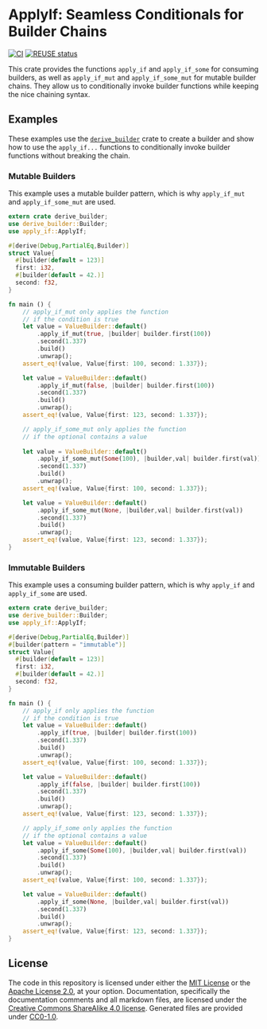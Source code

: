 <!--
SPDX-FileCopyrightText: 2024 ApplyIf Contributors

SPDX-License-Identifier: CC-BY-SA-4.0
-->


# ApplyIf: Seamless Conditionals for Builder Chains

[![CI](https://github.com/bavalpey/apply_if/actions/workflows/tests.yml/badge.svg)](https://github.com/bavalpey/apply_if/actions/workflows/tests.yml) [![REUSE status](https://api.reuse.software/badge/github.com/bavalpey/apply_if)](https://api.reuse.software/info/github.com/bavalpey/apply_if)

This crate provides the functions `apply_if` and `apply_if_some` for consuming
builders, as well as `apply_if_mut` and `apply_if_some_mut` for mutable builder
chains. They allow us to conditionally invoke builder functions while keeping
the nice chaining syntax.

## Examples

These examples use the [`derive_builder`](https://crates.io/crates/derive_builder)
crate to create a builder and show how to use the `apply_if...` functions to
conditionally invoke builder functions without breaking the chain.

### Mutable Builders

This example uses a mutable builder pattern, which is why `apply_if_mut`
and `apply_if_some_mut` are used.

```rust
extern crate derive_builder;
use derive_builder::Builder;
use apply_if::ApplyIf;

#[derive(Debug,PartialEq,Builder)]
struct Value{
  #[builder(default = 123)]
  first: i32,
  #[builder(default = 42.)]
  second: f32,
}

fn main () {
    // apply_if_mut only applies the function
    // if the condition is true
    let value = ValueBuilder::default()
        .apply_if_mut(true, |builder| builder.first(100))
        .second(1.337)
        .build()
        .unwrap();
    assert_eq!(value, Value{first: 100, second: 1.337});

    let value = ValueBuilder::default()
        .apply_if_mut(false, |builder| builder.first(100))
        .second(1.337)
        .build()
        .unwrap();
    assert_eq!(value, Value{first: 123, second: 1.337});

    // apply_if_some_mut only applies the function
    // if the optional contains a value
    
    let value = ValueBuilder::default()
        .apply_if_some_mut(Some(100), |builder,val| builder.first(val))
        .second(1.337)
        .build()
        .unwrap();
    assert_eq!(value, Value{first: 100, second: 1.337});

    let value = ValueBuilder::default()
        .apply_if_some_mut(None, |builder,val| builder.first(val))
        .second(1.337)
        .build()
        .unwrap();
    assert_eq!(value, Value{first: 123, second: 1.337});
}
```

### Immutable Builders

This example uses a consuming builder pattern, which is why `apply_if`
and `apply_if_some` are used.

```rust
extern crate derive_builder;
use derive_builder::Builder;
use apply_if::ApplyIf;

#[derive(Debug,PartialEq,Builder)]
#[builder(pattern = "immutable")]
struct Value{
  #[builder(default = 123)]
  first: i32,
  #[builder(default = 42.)]
  second: f32,
}

fn main () {
    // apply_if only applies the function
    // if the condition is true
    let value = ValueBuilder::default()
        .apply_if(true, |builder| builder.first(100))
        .second(1.337)
        .build()
        .unwrap();
    assert_eq!(value, Value{first: 100, second: 1.337});

    let value = ValueBuilder::default()
        .apply_if(false, |builder| builder.first(100))
        .second(1.337)
        .build()
        .unwrap();
    assert_eq!(value, Value{first: 123, second: 1.337});

    // apply_if_some only applies the function
    // if the optional contains a value
    let value = ValueBuilder::default()
        .apply_if_some(Some(100), |builder,val| builder.first(val))
        .second(1.337)
        .build()
        .unwrap();
    assert_eq!(value, Value{first: 100, second: 1.337});

    let value = ValueBuilder::default()
        .apply_if_some(None, |builder,val| builder.first(val))
        .second(1.337)
        .build()
        .unwrap();
    assert_eq!(value, Value{first: 123, second: 1.337});
}
```


## License

The code in this repository is licensed under either the [MIT License][mit] or
the [Apache License 2.0][apache], at your option. Documentation, specifically
the documentation comments and all markdown files, are licensed under the
[Creative Commons ShareAlike 4.0 license][cc-by-sa]. Generated files are
provided under [CC0-1.0][cc0].

[mit]: LICENSES/MIT.txt
[apache]: LICENSES/Apache-2.0.txt
[cc-by-sa]: LICENSES/CC-BY-SA-4.0.txt
[cc0]: LICENSES/CC0-1.0.txt